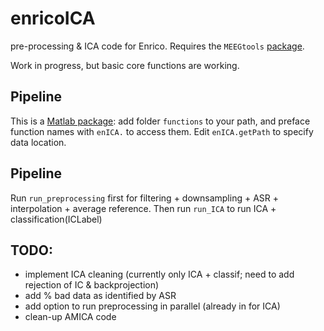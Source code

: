 # enricoICA
pre-processing & ICA code for Enrico. Requires the `MEEGtools` [package](https://github.com/octaveEtard/MEEGtools).

Work in progress, but basic core functions are working.

## Pipeline
This is a [Matlab package](https://uk.mathworks.com/help/matlab/matlab_oop/scoping-classes-with-packages.html): add folder `functions` to your path, and preface function names with `enICA.` to access them.
Edit `enICA.getPath` to specify data location.

## Pipeline
Run `run_preprocessing` first for filtering + downsampling + ASR + interpolation + average reference.
Then run `run_ICA` to run ICA + classification(ICLabel)

## TODO:
- implement ICA cleaning (currently only ICA + classif; need to add rejection of IC & backprojection)
- add % bad data as identified by ASR
- add option to run preprocessing in parallel (already in for ICA)
- clean-up AMICA code
